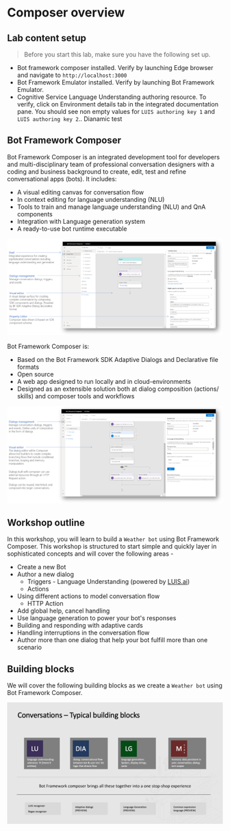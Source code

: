 # Composer overview

## Lab content setup

> Before you start this lab, make sure you have the following set up.

- Bot framework composer installed. Verify by launching Edge browser and navigate to `http://localhost:3000`
- Bot Framework Emulator installed. Verify by launching Bot Framework Emulator.
- Cognitive Service Language Understanding authoring resource. To verify, click on Environment details tab in the integrated documentation pane. You should see non empty values for `LUIS authoring key 1` and `LUIS authoring key 2`.. Dianamic test

## Bot Framework Composer

Bot Framework Composer is an integrated development tool for developers and multi-disciplinary team of professional conversation designers with a coding and business background to create, edit, test and refine conversational apps (bots)​. It includes: 

- A visual editing canvas for conversation flow​
- In context editing for language understanding (NLU) ​
- Tools to train and manage language understanding (NLU)  and QnA components​
- Integration with Language generation system​
- A ready-to-use bot runtime executable​

<img src="./assets/00/overview.png" style="background-color:white" width = "800" />

​Bot Framework Composer is: 

- Based on the Bot Framework SDK Adaptive Dialogs and Declarative file formats ​
- Open source​
- A web app designed to run locally and in cloud-environments ​
- Designed as an extensible solution both at dialog composition (actions/ skills) and composer tools and workflows​

<img src="./assets/00/overview2.png" style="background-color:white" width = "800" />

## Workshop outline

In this workshop, you will learn to build a `Weather bot` using Bot Framework Composer. 
This workshop is structured to start simple and quickly layer in sophisticated concepts and will cover the following areas - 

- Create a new Bot
- Author a new dialog
    - Triggers - Language Understanding (powered by [LUIS.ai][1])
    - Actions
- Using different actions to model conversation flow
    - HTTP Action
- Add global help, cancel handling
- Use language generation to power your bot's responses
- Building and responding with adaptive cards
- Handling interruptions in the conversation flow
- Author more than one dialog that help your bot fulfill more than one scenario 

## Building blocks

We will cover the following building blocks as we create a `Weather bot` using Bot Framework Composer.


<img src="./assets/00/composer-building-blocks.png" style="background-color:white" width = "800" />



[1]:https://www.luis.ai/
